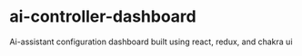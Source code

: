 # ai-controller-dashboard
Ai-assistant configuration dashboard built using react, redux, and chakra ui

